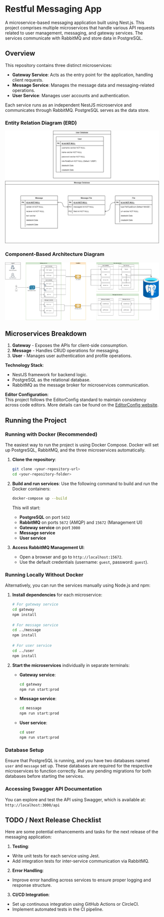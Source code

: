 # Restful Messaging App

A microservice-based messaging application built using Nest.js. This project comprises multiple microservices that handle various API requests related to user management, messaging, and gateway services. The services communicate with RabbitMQ and store data in PostgreSQL.

## Overview

This repository contains three distinct microservices:
- **Gateway Service**: Acts as the entry point for the application, handling client requests.
- **Message Service**: Manages the message data and messaging-related operations.
- **User Service**: Manages user accounts and authentication.

Each service runs as an independent NestJS microservice and communicates through RabbitMQ. PostgreSQL serves as the data store.

### Entity Relation Diagram (ERD)
![ERD document](documentations/messaging-erd.png)

### Component-Based Architecture Diagram
![Component-Based Architecture](documentations/component-based-architecture.png)


## Microservices Breakdown

1. **Gateway** - Exposes the APIs for client-side consumption.
2. **Message** - Handles CRUD operations for messaging.
3. **User** - Manages user authentication and profile operations.

**Technology Stack**:
- NestJS framework for backend logic.
- PostgreSQL as the relational database.
- RabbitMQ as the message broker for microservices communication.

**Editor Configuration**:  
This project follows the EditorConfig standard to maintain consistency across code editors. More details can be found on the [EditorConfig website](https://editorconfig.org).



## Running the Project

### Running with Docker (Recommended)
The easiest way to run the project is using Docker Compose. Docker will set up PostgreSQL, RabbitMQ, and the three microservices automatically.


1. **Clone the repository**:
   ```bash
   git clone <your-repository-url>
   cd <your-repository-folder>
   ```

2. **Build and run services**:
   Use the following command to build and run the Docker containers:
   ```bash
   docker-compose up --build
   ```

   This will start:
   - **PostgreSQL** on port `5432`
   - **RabbitMQ** on ports `5672` (AMQP) and `15672` (Management UI)
   - **Gateway service** on port `3000`
   - **Message service**
   - **User service**

3. **Access RabbitMQ Management UI**:
   - Open a browser and go to `http://localhost:15672`.
   - Use the default credentials (username: `guest`, password: `guest`).
### Running Locally Without Docker

Alternatively, you can run the services manually using Node.js and npm:

1. **Install dependencies** for each microservice:
   ```bash
   # For gateway service
   cd gateway
   npm install

   # For message service
   cd ../message
   npm install

   # For user service
   cd ../user
   npm install
   ```

2. **Start the microservices** individually in separate terminals:
   - **Gateway service**:
     ```bash
     cd gateway
     npm run start:prod
     ```
   - **Message service**:
     ```bash
     cd message
     npm run start:prod
     ```
   - **User service**:
     ```bash
     cd user
     npm run start:prod
     ```
### Database Setup

Ensure that PostgreSQL is running, and you have two databases named `user` and `message` set up. These databases are required for the respective microservices to function correctly. Run any pending migrations for both databases before starting the services.

### Accessing Swagger API Documentation

You can explore and test the API using Swagger, which is available at:  
`http://localhost:3000/api`

## TODO / Next Release Checklist
Here are some potential enhancements and tasks for the next release of the messaging application:

1. **Testing**:
- Write unit tests for each service using Jest.
- Add integration tests for inter-service communication via RabbitMQ.

2.  **Error Handling**:
- Improve error handling across services to ensure proper logging and response structure.

3. **CI/CD Integration**:
- Set up continuous integration using GitHub Actions or CircleCI.
- Implement automated tests in the CI pipeline.